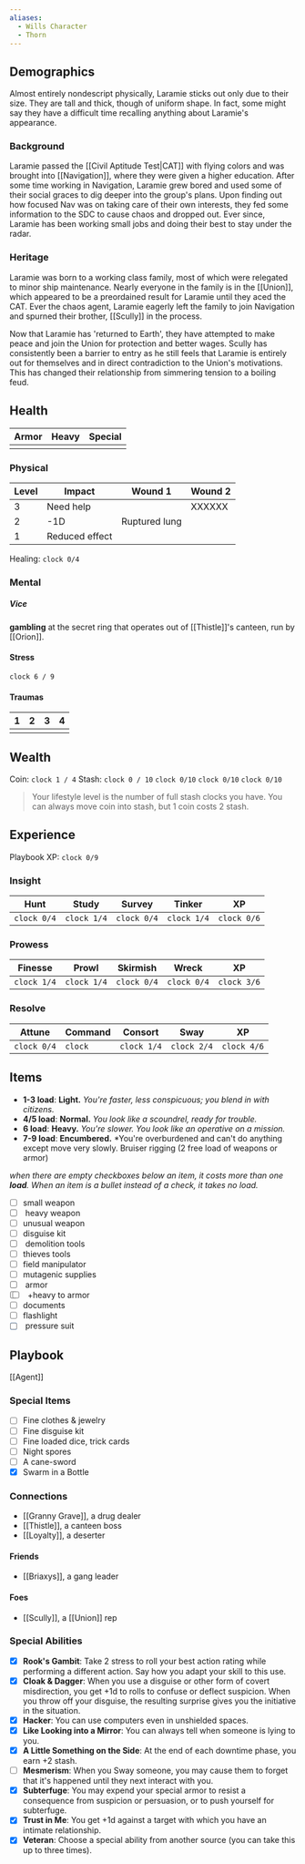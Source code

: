 ```yaml
---
aliases:
  - Wills Character
  - Thorn
---
```

## Demographics
Almost entirely nondescript physically, Laramie sticks out only due to their size. They are tall and thick, though of uniform shape. In fact, some might say they have a difficult time recalling anything about Laramie's appearance.

### Background
Laramie passed the [[Civil Aptitude Test|CAT]] with flying colors and was brought into [[Navigation]], where they were given a higher education. After some time working in Navigation, Laramie grew bored and used some of their social graces to dig deeper into the group's plans. Upon finding out how focused Nav was on taking care of their own interests, they fed some information to the SDC to cause chaos and dropped out. Ever since, Laramie has been working small jobs and doing their best to stay under the radar.

### Heritage
Laramie was born to a working class family, most of which were relegated to minor ship maintenance. Nearly everyone in the family is in the [[Union]], which appeared to be a preordained result for Laramie until they aced the CAT. Ever the chaos agent, Laramie eagerly left the family to join Navigation and spurned their brother, [[Scully]] in the process. 

Now that Laramie has 'returned to Earth', they have attempted to make peace and join the Union for protection and better wages. Scully has consistently been a barrier to entry as he still feels that Laramie is entirely out for themselves and in direct contradiction to the Union's motivations. This has changed their relationship from simmering tension to a boiling feud.

## Health

| Armor | Heavy | Special |
| ----- | ----- | ------- |
|       |       |         |
### Physical

| Level | Impact         | Wound 1       | Wound 2 |
| ----- | -------------- | ------------- | ------- |
| 3     | Need help      |               | XXXXXX  |
| 2     | -1D            | Ruptured lung |         |
| 1     | Reduced effect |               |         |
Healing: `clock 0/4` 
### Mental
##### Vice
**gambling** at the secret ring that operates out of [[Thistle]]'s canteen, run by [[Orion]].

#### Stress
  `clock 6 / 9`

#### Traumas

| 1   | 2   | 3   | 4   |
| --- | --- | --- | --- |
|     |     |     |     |
## Wealth
Coin: `clock 1 / 4`       Stash: `clock 0 / 10` `clock 0/10` `clock 0/10` `clock 0/10`
> Your lifestyle level is the number of full stash clocks you have. You can always move coin into stash, but 1 coin costs 2 stash.

## Experience

Playbook XP: `clock 0/9`

### Insight

| Hunt        | Study       | Survey      | Tinker      | XP          |
| ----------- | ----------- | ----------- | ----------- | ----------- |
| `clock 0/4` | `clock 1/4` | `clock 0/4` | `clock 1/4` | `clock 0/6` |

### Prowess

| Finesse     | Prowl       | Skirmish    | Wreck       | XP          |
| ----------- | ----------- | ----------- | ----------- | ----------- |
| `clock 1/4` | `clock 1/4` | `clock 0/4` | `clock 0/4` | `clock 3/6` |

### Resolve

| Attune      | Command | Consort     | Sway        | XP          |
| ----------- | ------- | ----------- | ----------- | ----------- |
| `clock 0/4` | `clock` | `clock 1/4` | `clock 2/4` | `clock 4/6` |


## Items
* **1-3 load**: **Light.** *You're faster, less conspicuous; you blend in with citizens.*
* **4/5 load**: **Normal.** *You look like a scoundrel, ready for trouble.*
* **6 load**: **Heavy.** *You're slower. You look like an operative on a mission.*
* **7-9 load**: **Encumbered.** *You're overburdened and can't do anything except move very slowly.
Bruiser rigging (2 free load of weapons or armor)

_when there are empty checkboxes below an item, it costs more than one **load**. When an item is a bullet instead of a check, it takes no load._

- [ ] small weapon
- [ ] <input type="checkbox"/> heavy weapon
- [ ] unusual weapon
- [ ] disguise kit
- [ ] <input type="checkbox"/> demolition tools
- [ ] thieves tools
- [ ] field manipulator
- [ ] mutagenic supplies
- [ ] <input type="checkbox"/> armor
- [ ] <input type="checkbox"/> <input type="checkbox"/> +heavy to armor
- [ ] documents
- [ ] flashlight
- [x] <input type="checkbox"/> pressure suit

## Playbook

[[Agent]]

### Special Items
- [ ] Fine clothes & jewelry
- [ ] Fine disguise kit
- [ ] Fine loaded dice, trick cards
- [ ] Night spores
- [ ] A cane-sword
- [x] Swarm in a Bottle
### Connections
- [[Granny Grave]], a drug dealer
- [[Thistle]], a canteen boss
- [[Loyalty]], a deserter
#### Friends
- [[Briaxys]], a gang leader
#### Foes
- [[Scully]], a [[Union]] rep

### Special Abilities
 - [x] **Rook's Gambit**: Take 2 stress to roll your best action rating while performing a different action. Say how you adapt your skill to this use. 
- [x] **Cloak & Dagger**: When you use a disguise or other form of covert misdirection, you get +1d to rolls to confuse or deflect suspicion. When you throw off your disguise, the resulting surprise gives you the initiative in the situation.
- [x] **Hacker**: You can use computers even in unshielded spaces.
- [x] **Like Looking into a Mirror**: You can always tell when someone is lying to you. 
- [x] **A Little Something on the Side**: At the end of each downtime phase, you earn +2 stash. 
- [ ] **Mesmerism**: When you Sway someone, you may cause them to forget that it's happened until they next interact with you.
- [x] **Subterfuge**: You may expend your special armor to resist a consequence from suspicion or persuasion, or to push yourself for subterfuge. 
- [x] **Trust in Me**: You get +1d against a target with which you have an intimate relationship.
- [x] **Veteran**: Choose a special ability from another source (you can take this up to three times).